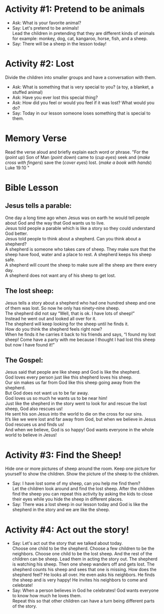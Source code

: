 # Activity #1: Pretend to be animals 

- Ask: What is your favorite animal? 
- Say: Let's pretend to be animals!  
Lead the children in pretending that they are different kinds of animals for example: monkey, dog, cat, kangaroo, horse, fish, and a sheep. 
- Say: There will be a sheep in the lesson today!  

# Activity #2: Lost 

Divide the children into smaller groups and have a conversation with them.  
- Ask: What is something that is very special to you? (a toy, a blanket, a stuffed animal) 
- Ask: Have you ever lost this special thing?  
- Ask: How did you feel or would you feel if it was lost? What would you do? 
- Say: Today in our lesson someone loses something that is special to them. 

# Memory Verse
Read the verse aloud and briefly explain each word or phrase. 
"For the (_point up_) Son of Man (_point down_) came to (_cup eyes_) seek and (_make cross with fingers_) save the  (_cover eyes_) lost. (_make a book with hands_) Luke 19:10 "

# Bible Lesson

## Jesus tells a parable: 
One day a long time ago when Jesus was on earth he would tell people about God and the way that God wants us to live.  
Jesus told people a parable which is like a story so they could understand God better.  
Jesus told people to think about a shepherd. Can you think about a shepherd?  
A shepherd is someone who takes care of sheep. They make sure that the sheep have food, water and a place to rest. A shepherd keeps his sheep safe.  
A shepherd will count the sheep to make sure all the sheep are there every day.  
A shepherd does not want any of his sheep to get lost.  
## The lost sheep: 
Jesus tells a story about a shepherd who had one hundred sheep and one of them was lost. So now he only has ninety-nine sheep.  
The shepherd did not say “Well, that is ok. I have lots of sheep!”  
Instead he went out and looked all over for it.   
The shepherd will keep looking for the sheep until he finds it.  
How do you think the shepherd feels right now?  
When he finds it he carries it back to his friends and says, “I found my lost sheep! Come have a party with me because I thought I had lost this sheep but now I have found it!” 
## The Gospel: 
Jesus said that people are like sheep and God is like the shepherd.  
God loves every person just like this shepherd loves his sheep.  
Our sin makes us far from God like this sheep going away from the shepherd.  
But God does not want us to be far away.  
God loves us so much he wants us to be near him!  
Just like the shepherd in the story went to look for and rescue the lost sheep, God also rescues us!  
He sent his son Jesus into the world to die on the cross for our sins.  
It’s like we were lost and far away from God, but when we believe in Jesus God rescues us and finds us!  
And when we believe, God is so happy! God wants everyone in the whole world to believe in Jesus!  

# Activity #3: Find the Sheep! 

Hide one or more pictures of sheep around the room. Keep one picture for yourself to show the children. 
Show the picture of the sheep to the children. 
- Say: I have lost some of my sheep, can you help me find them?  
Let the children look around and find the lost sheep. 
After the children find the sheep you can repeat this activity by asking the kids to close their eyes while you hide the sheep in different places.  
- Say: There was a lost sheep in our lesson today and God is like the shepherd in the story and we are like the sheep.

# Activity #4: Act out the story! 

- Say: Let's act out the story that we talked about today.  
Choose one child to be the shepherd.
Choose a few children to be the neighbors. 
Choose one child to be the lost sheep. 
And the rest of the children can be sheep.
Lead them in acting the story out. 
The shepherd is watching his sheep. 
Then one sheep wanders off and gets lost. 
The shepherd counts his sheep and sees that one is missing.
How does the shepherd feel? 
He looks all over. He even asks his neighbors. 
He finds the sheep and is very happy! 
He invites his neighbors to come and celebrate! 
- Say: When a person believes in God he celebrates! God wants everyone to know how much he loves them.  
Repeat this so that other children can have a turn being different parts of the story. 
